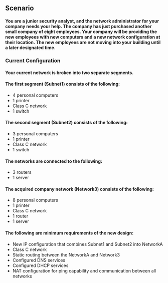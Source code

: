 ## Scenario
#### You are a junior security analyst, and the network administrator for your company needs your help. The company has just purchased another small company of eight employees. Your company will be providing the new employees with new computers and a new network configuration at their location. The new employees are not moving into your building until a later designated time.

### Current Configuration
#### Your current network is broken into two separate segments.
#### The first segment (Subnet1) consists of the following:
- 4 personal computers
- 1 printer
- Class C network
- 1 switch

#### The second segment (Subnet2) consists of the following:
- 3 personal computers
- 1 printer
- Class C network
- 1 switch

#### The networks are connected to the following:
- 3 routers
- 1 server

#### The acquired company network (Network3) consists of the following:
- 8 personal computers
- 1 printer
- Class C network
- 1 router
- 1 server

#### The following are minimum requirements of the new design:
- New IP configuration that combines Subnet1 and Subnet2 into NetworkA
- Class C network 
- Static routing between the NetworkA and Network3
- Configured DNS services
- Configured DHCP services
- NAT configuration for ping capability and communication between all networks
